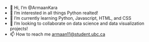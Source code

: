 - 👋 Hi, I’m @ArmaanKara
- 👀 I’m interested in all things Python realted!
- 🌱 I’m currently learning Python, Javascript, HTML, and CSS
- 💞️ I’m looking to collaborate on data science and data visualization projects!
- 📫 How to reach me armaan11@student.ubc.ca

<!---
ArmaanKara/ArmaanKara is a ✨ special ✨ repository because its `README.md` (this file) appears on your GitHub profile.
You can click the Preview link to take a look at your changes.
--->
